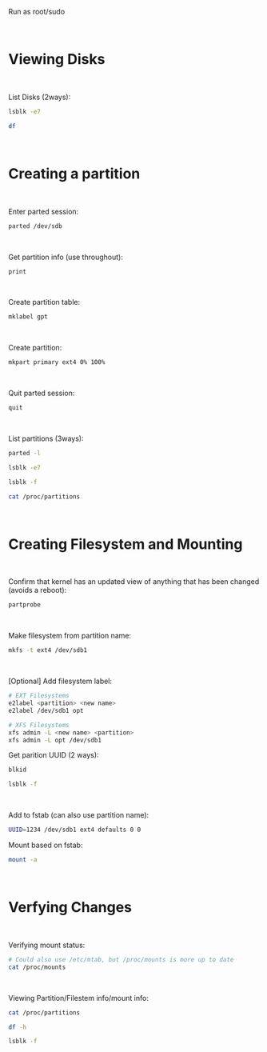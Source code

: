 Run as root/sudo

<br/>

# Viewing Disks

<br/>

List Disks (2ways): 
```bash
lsblk -e7
```
```bash
df
```

<br/>

# Creating a partition

<br/>

Enter parted session:
```bash
parted /dev/sdb
```

<br/>

Get partition info (use throughout):
```bash
print
```

<br/>

Create partition table:
```bash
mklabel gpt
```

<br/>

Create partition:
```bash
mkpart primary ext4 0% 100%
```

<br/>

Quit parted session:
```bash
quit
```

<br/>

List partitions (3ways): 
```bash 
parted -l 
```
```bash
lsblk -e7
```
```bash
lsblk -f
```
```bash
cat /proc/partitions
```

<br/>

# Creating Filesystem and Mounting

<br/>

Confirm that kernel has an updated view of anything that has been changed (avoids a reboot):
```bash
partprobe
```

<br/>

Make filesystem from partition name:
```bash
mkfs -t ext4 /dev/sdb1
```

<br/>

[Optional] Add filesystem label:
```bash
# EXT Filesystems
e2label <partition> <new name>
e2label /dev/sdb1 opt

# XFS Filesystems
xfs admin -L <new name> <partition>
xfs admin -L opt /dev/sdb1
```

Get parition UUID (2 ways): 
```bash
blkid
```
```bash
lsblk -f
```

<br/>

Add to fstab (can also use partition name):
```bash
UUID=1234 /dev/sdb1 ext4 defaults 0 0
```

Mount based on fstab:
```bash
mount -a
```

<br />

# Verfying Changes

<br/>

Verifying mount status:
```bash
# Could also use /etc/mtab, but /proc/mounts is more up to date
cat /proc/mounts
```

<br />

Viewing Partition/Filestem info/mount info:
```bash
cat /proc/partitions
```
```bash
df -h
```
```bash
lsblk -f
```
